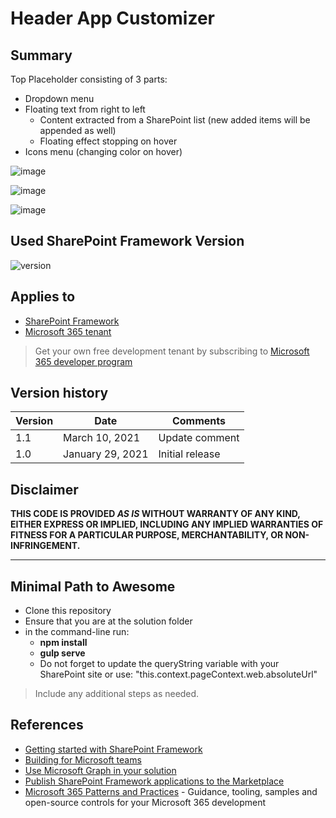 # Header App Customizer

## Summary

Top Placeholder consisting of 3 parts:
  - Dropdown menu
  - Floating text from right to left
    - Content extracted from a SharePoint list (new added items will be appended as well)
    - Floating effect stopping on hover
  - Icons menu (changing color on hover) 

![image](https://user-images.githubusercontent.com/64096389/158051674-f28f2c25-2cec-4607-838c-063536518d3d.png)

![image](https://user-images.githubusercontent.com/64096389/158051765-1b4cdba8-e3be-4759-ad82-93a8812119c7.png)

![image](https://user-images.githubusercontent.com/64096389/158052633-089e8529-09b0-4829-bc39-7b4d7f962994.png)

## Used SharePoint Framework Version

![version](https://img.shields.io/badge/version-1.11-green.svg)

## Applies to

- [SharePoint Framework](https://aka.ms/spfx)
- [Microsoft 365 tenant](https://docs.microsoft.com/en-us/sharepoint/dev/spfx/set-up-your-developer-tenant)

> Get your own free development tenant by subscribing to [Microsoft 365 developer program](http://aka.ms/o365devprogram)

## Version history

Version|Date|Comments
-------|----|--------
1.1|March 10, 2021|Update comment
1.0|January 29, 2021|Initial release

## Disclaimer

**THIS CODE IS PROVIDED *AS IS* WITHOUT WARRANTY OF ANY KIND, EITHER EXPRESS OR IMPLIED, INCLUDING ANY IMPLIED WARRANTIES OF FITNESS FOR A PARTICULAR PURPOSE, MERCHANTABILITY, OR NON-INFRINGEMENT.**

---

## Minimal Path to Awesome

- Clone this repository
- Ensure that you are at the solution folder
- in the command-line run:
  - **npm install**
  - **gulp serve**
  - Do not forget to update the queryString variable with your SharePoint site or use: "this.context.pageContext.web.absoluteUrl"

> Include any additional steps as needed.

## References

- [Getting started with SharePoint Framework](https://docs.microsoft.com/en-us/sharepoint/dev/spfx/set-up-your-developer-tenant)
- [Building for Microsoft teams](https://docs.microsoft.com/en-us/sharepoint/dev/spfx/build-for-teams-overview)
- [Use Microsoft Graph in your solution](https://docs.microsoft.com/en-us/sharepoint/dev/spfx/web-parts/get-started/using-microsoft-graph-apis)
- [Publish SharePoint Framework applications to the Marketplace](https://docs.microsoft.com/en-us/sharepoint/dev/spfx/publish-to-marketplace-overview)
- [Microsoft 365 Patterns and Practices](https://aka.ms/m365pnp) - Guidance, tooling, samples and open-source controls for your Microsoft 365 development
